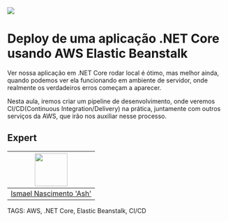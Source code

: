 
<img src="https://storage.googleapis.com/golden-wind/experts-club/capa-github.svg" />

# Deploy de uma aplicação .NET Core usando AWS Elastic Beanstalk

Ver nossa aplicação em .NET Core rodar local é ótimo, mas melhor ainda, quando podemos ver ela funcionando em ambiente de servidor, onde realmente os verdadeiros erros começam a aparecer.

Nesta aula, iremos criar um pipeline de desenvolvimento, onde veremos CI/CD(Continuous Integration/Delivery) na prática, juntamente com outros serviços da AWS, que irão nos auxiliar nesse processo.

## Expert

| [<img src="https://avatars.githubusercontent.com/u/19227867?v=4" width="75px;"/>](https://github.com/ismaelash) |
| :----------------------------------------------------------------------------------------------------------------------------------------------------------------------: |
|                                                             [Ismael Nascimento 'Ash'](https://github.com/marcostaborda)                                                             |

TAGS: AWS, .NET Core, Elastic Beanstalk, CI/CD
